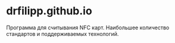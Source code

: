 # drfilipp.github.io
Программа для считывания NFC карт. Наибольшее количество стандартов и поддерживаемых технологий.
